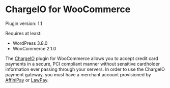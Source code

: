# ChargeIO for WooCommerce

Plugin version: 1.1

Requires at least:
- WordPress 3.8.0
- WooCommerce 2.1.0

The [ChargeIO](https://chargeio.com/) plugin for WooCommerce allows you to accept credit card payments in a secure, PCI compliant manner without sensitive cardholder information ever passing through your servers. In order to use the ChargeIO payment gateway, you must have a merchant account provisioned by [AffiniPay](https://affinipay.com) or [LawPay](https://lawpay.com). 

